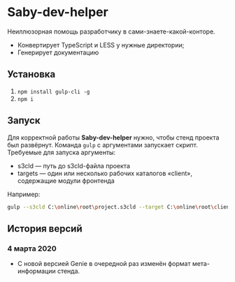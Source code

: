 # Saby-dev-helper

Неиллюзорная помощь разработчику в сами-знаете-какой-конторе.

* Конвертирует TypeScript и LESS у нужные директории;
* Генерирует документацию

## Установка

1. `npm install gulp-cli -g`
2. `npm i`

## Запуск

Для корректной работы __Saby-dev-helper__ нужно, чтобы стенд проекта был развёрнут.
Команда `gulp` с аргументами запускает скрипт. Требуемые для запуска аргументы:

* s3cld — путь до s3cld-файла проекта
* targets — один или несколько рабочих каталогов «client», содержащие модули фронтенда

Например:

```sh
gulp --s3cld C:\online\root\project.s3cld --target C:\online\root\client --target C:\online\eo\client
```

## История версий

<!--
    TODO: Сделать сборку статики независимой от Genie.
-->

### 4 марта 2020

- С новой версией Genie в очередной раз изменён формат мета-информации стенда.
